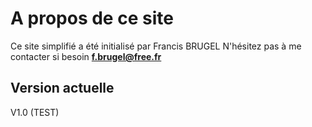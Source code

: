 # A propos de ce site


Ce site simplifié a été initialisé par Francis BRUGEL
N'hésitez pas à me contacter si besoin <b>f.brugel@free.fr</b>


## Version actuelle

V1.0 (TEST)
